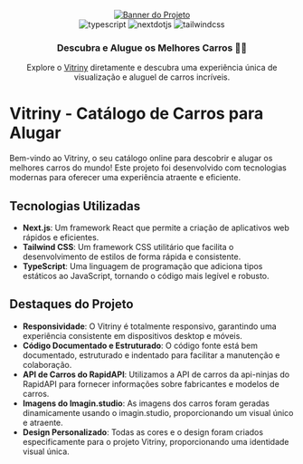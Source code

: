 <div align="center">
  <br />
    <a href="https://vitriny.vercel.app/" target="_blank">
      <img src="https://github.com/trichains/vitriny/assets/25783243/61a8db2e-8c59-46d0-ac95-d84ba69b2040" alt="Banner do Projeto">
    </a>
  <br />

  <div>
    <img src="https://img.shields.io/badge/-TypeScript-black?style=for-the-badge&logoColor=white&logo=typescript&color=3178C6" alt="typescript" />
     <img src="https://img.shields.io/badge/-Next_JS-black?style=for-the-badge&logoColor=white&logo=nextdotjs&color=000000" alt="nextdotjs" />
    <img src="https://img.shields.io/badge/-Tailwind_CSS-black?style=for-the-badge&logoColor=white&logo=tailwindcss&color=06B6D4" alt="tailwindcss" />
  </div>

  <h3 align="center">Descubra e Alugue os Melhores Carros 🚗✨</h3>

   <div align="center">
     Explore o  <a href="https://vitriny.vercel.app/" target="_blank">
      Vitriny</a> diretamente e descubra uma experiência única de visualização e aluguel de carros incríveis.
    </div>
</div>

# Vitriny - Catálogo de Carros para Alugar

Bem-vindo ao Vitriny, o seu catálogo online para descobrir e alugar os melhores carros do mundo! Este projeto foi desenvolvido com tecnologias modernas para oferecer uma experiência atraente e eficiente.

## Tecnologias Utilizadas

- **Next.js**: Um framework React que permite a criação de aplicativos web rápidos e eficientes.
- **Tailwind CSS**: Um framework CSS utilitário que facilita o desenvolvimento de estilos de forma rápida e consistente.
- **TypeScript**: Uma linguagem de programação que adiciona tipos estáticos ao JavaScript, tornando o código mais legível e robusto.

## Destaques do Projeto

- **Responsividade**: O Vitriny é totalmente responsivo, garantindo uma experiência consistente em dispositivos desktop e móveis.
- **Código Documentado e Estruturado**: O código fonte está bem documentado, estruturado e indentado para facilitar a manutenção e colaboração.
- **API de Carros do RapidAPI**: Utilizamos a API de carros da api-ninjas do RapidAPI para fornecer informações sobre fabricantes e modelos de carros.
- **Imagens do Imagin.studio**: As imagens dos carros foram geradas dinamicamente usando o imagin.studio, proporcionando um visual único e atraente.
- **Design Personalizado**: Todas as cores e o design foram criados especificamente para o projeto Vitriny, proporcionando uma identidade visual única.
